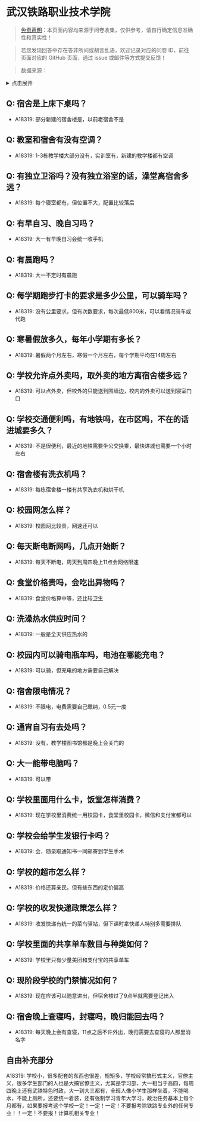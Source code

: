 # 武汉铁路职业技术学院

> [免责声明](https://colleges.chat/#_3)：本页面内容均来源于问卷收集，仅供参考，请自行确定信息准确性和真实性！

> 若您发现回答中存在答非所问或胡言乱语，欢迎记录对应的问卷 ID，前往页面对应的 GitHub 页面，通过 issue 或邮件等方式提交反馈！

> 数据来源：

<details><summary>点击展开</summary>
<ul>
<li>A18319: 1793983292@qq.com (2023 年 06 月)</li>
</ul>
</details>

## Q: 宿舍是上床下桌吗？

- A18319: 部分新建的宿舍楼是，以前老宿舍不是

## Q: 教室和宿舍有没有空调？

- A18319: 1-3栋教学楼大部分没有，实训室有，新建的教学楼都有空调

## Q: 有独立卫浴吗？没有独立浴室的话，澡堂离宿舍多远？

- A18319: 每个寝室都有，但位置不大，配置比较落后

## Q: 有早自习、晚自习吗？

- A18319: 大一有早晚自习会统一收手机

## Q: 有晨跑吗？

- A18319: 大一不定时有晨跑

## Q: 每学期跑步打卡的要求是多少公里，可以骑车吗？

- A18319: 没有公里要求，但有次数要求，每次最低800米，可以看情况骑车或代跑

## Q: 寒暑假放多久，每年小学期有多长？

- A18319: 暑假两个月左右，寒假一个月左右，每个学期平均在14周左右

## Q: 学校允许点外卖吗，取外卖的地方离宿舍楼多远？

- A18319: 可以点外卖，但校外的只能送到围墙边，校内的外卖可以送到寝室门口

## Q: 学校交通便利吗，有地铁吗，在市区吗，不在的话进城要多久？

- A18319: 不是很便利，最近的地铁需要坐公交换乘，最快进城也需要一个小时左右

## Q: 宿舍楼有洗衣机吗？

- A18319: 每栋宿舍楼一楼有共享洗衣机和烘干机

## Q: 校园网怎么样？

- A18319: 校园网比较贵，网速还可以

## Q: 每天断电断网吗，几点开始断？

- A18319: 每天不断电，周天到周四晚上11点会网络限速

## Q: 食堂价格贵吗，会吃出异物吗？

- A18319: 食堂价格算中等，还比较卫生

## Q: 洗澡热水供应时间？

- A18319: 一般是全天供应热水的

## Q: 校园内可以骑电瓶车吗，电池在哪能充电？

- A18319: 可以骑，但充电的地方需要自己解决

## Q: 宿舍限电情况？

- A18319: 不限电，电费需要自己缴纳，0.5元一度

## Q: 通宵自习有去处吗？

- A18319: 没有，教学楼图书馆都是晚上会关门的

## Q: 大一能带电脑吗？

- A18319: 可以带

## Q: 学校里面用什么卡，饭堂怎样消费？

- A18319: 现在学校里消费统一用校园卡，食堂里校园卡，微信和支付宝都可以

## Q: 学校会给学生发银行卡吗？

- A18319: 会，随录取通知书一同邮寄到学生手术

## Q: 学校的超市怎么样？

- A18319: 价格还算亲民，但有些东西的定价偏高

## Q: 学校的收发快递政策怎么样？

- A18319: 收发快递有统一的菜鸟驿站，但下课时拿快递人特别多需要排队

## Q: 学校里面的共享单车数目与种类如何？

- A18319: 学校里只有少量美团和支付宝的共享单车

## Q: 现阶段学校的门禁情况如何？

- A18319: 现在应该可以随意进出，但宿舍楼过了9点半就需要登记出入

## Q: 宿舍晚上查寝吗，封寝吗，晚归能回去吗？

- A18319: 每天晚上会有查寝，11点之后不许外出，晚归需要去查寝的人那里消名字

## 自由补充部分

A18319: 学校小，很多配套的东西也很差，规矩多，学校经常搞形式主义，官僚主义，很多学生部门的人也是大搞官僚主义，尤其是学习部，大一相当于高四，每周四晚上还有武铁特色时政，大一到大三都有，全班人像小学生那样坐着，不能喝水，不能上厕所，还要统一着装，还有强制学习青年大学习，政治任务基本上每个月都有，如果要报考这个学校一定！一定！一定！不要报考除铁路专业外的任何专业！！一定！不要报！计算机相关专业！